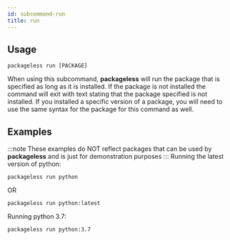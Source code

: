 ```yaml
---
id: subcommand-run
title: run
---
```


## Usage
```
packageless run [PACKAGE]
```

When using this subcommand, **packageless** will run the package that is specified as long as it is installed. If the package is not installed the command will exit with text stating that the package specified is not installed. If you installed a specific version of a package, you will need to use the same syntax for the package for this command as well.

## Examples
:::note
These examples do NOT reflect packages that can be used by **packageless** and is just for demonstration purposes
:::
Running the latest version of python:
```
packageless run python
```
OR
```
packageless run python:latest
```

Running python 3.7:
```
packageless run python:3.7
```